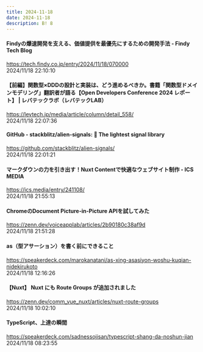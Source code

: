 ```yaml
---
title: 2024-11-18
date: 2024-11-18
description: B! 8
---
```


#### Findyの爆速開発を支える、価値提供を最優先にするための開発手法 - Findy Tech Blog
https://tech.findy.co.jp/entry/2024/11/18/070000<br>
2024/11/18 22:10:10<br>


#### 【前編】関数型×DDDの設計と実装は、どう進めるべきか。書籍「関数型ドメインモデリング」翻訳者が語る【Open Developers Conference 2024 レポート】 | レバテックラボ（レバテックLAB）
https://levtech.jp/media/article/column/detail_558/<br>
2024/11/18 22:07:36<br>


#### GitHub - stackblitz/alien-signals: 👾 The lightest signal library
https://github.com/stackblitz/alien-signals/<br>
2024/11/18 22:01:21<br>


#### マークダウンの力を引き出す！Nuxt Contentで快適なウェブサイト制作 - ICS MEDIA
https://ics.media/entry/241108/<br>
2024/11/18 21:55:13<br>


#### ChromeのDocument Picture-in-Picture APIを試してみた
https://zenn.dev/voiceapplab/articles/2b90180c38af9d<br>
2024/11/18 21:51:28<br>


#### as（型アサーション）を書く前にできること
https://speakerdeck.com/marokanatani/as-xing-asasiyon-woshu-kuqian-nidekirukoto<br>
2024/11/18 12:16:26<br>


#### 【Nuxt】 Nuxt にも Route Groups が追加されました
https://zenn.dev/comm_vue_nuxt/articles/nuxt-route-groups<br>
2024/11/18 10:02:10<br>


#### TypeScript、上達の瞬間
https://speakerdeck.com/sadnessojisan/typescript-shang-da-noshun-jian<br>
2024/11/18 08:23:55<br>


